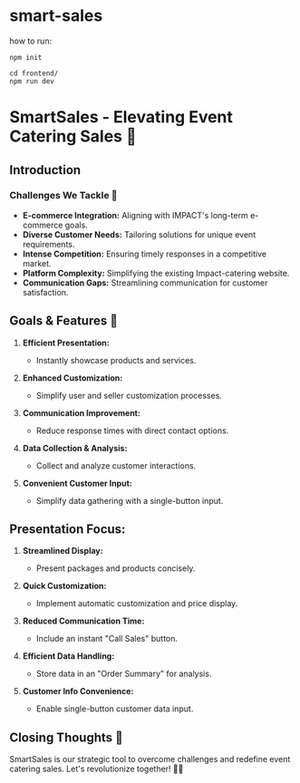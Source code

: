 # smart-sales

how to run:

```
npm init

cd frontend/
npm run dev
```

# SmartSales - Elevating Event Catering Sales 🚀

## Introduction

### Challenges We Tackle 🎯

- **E-commerce Integration:** Aligning with IMPACT's long-term e-commerce goals.
- **Diverse Customer Needs:** Tailoring solutions for unique event requirements.
- **Intense Competition:** Ensuring timely responses in a competitive market.
- **Platform Complexity:** Simplifying the existing Impact-catering website.
- **Communication Gaps:** Streamlining communication for customer satisfaction.

## Goals & Features 🚀

1. **Efficient Presentation:**
    - Instantly showcase products and services.

2. **Enhanced Customization:**
    - Simplify user and seller customization processes.

3. **Communication Improvement:**
    - Reduce response times with direct contact options.

4. **Data Collection & Analysis:**
    - Collect and analyze customer interactions.

5. **Convenient Customer Input:**
    - Simplify data gathering with a single-button input.

## Presentation Focus:

1. **Streamlined Display:**
    - Present packages and products concisely.

2. **Quick Customization:**
    - Implement automatic customization and price display.

3. **Reduced Communication Time:**
    - Include an instant "Call Sales" button.

4. **Efficient Data Handling:**
    - Store data in an "Order Summary" for analysis.

5. **Customer Info Convenience:**
    - Enable single-button customer data input.

## Closing Thoughts 🌟

SmartSales is our strategic tool to overcome challenges and redefine event catering sales. Let's revolutionize together! 💼🌐
